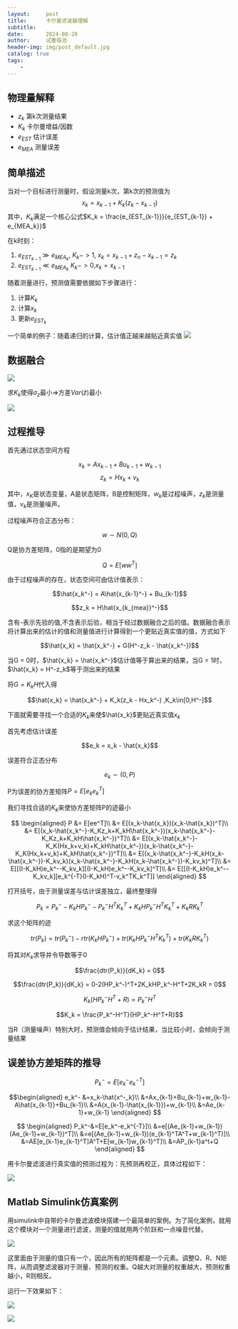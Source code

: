 ```yaml
---
layout:     post
title:      卡尔曼滤波器理解
subtitle:   
date:       2024-08-28
author:     试墨临池
header-img: img/post_default.jpg
catalog: true
tags:
    - 
---
```


## 物理量解释

+ $z_k$ 第k次测量结果
+ $K_k$ 卡尔曼增益/因数
+ $e_{EST}$ 估计误差
+ $e_{MEA}$ 测量误差

## 简单描述
当对一个目标进行测量时，假设测量k次，第k次的预测值为
$$x_k = x_{k-1} + K_k(z_k - x_{k-1})$$
其中，$K_k$满足一个核心公式$K_k = \frac{e_{EST_{k-1}}}{e_{EST_{k-1}} + e_{MEA_k}}$

在k时刻：
1. ${e_{EST_{k-1}}} \gg {e_{MEA_k}}$, $K_k -> 1$,   $x_k=x_{k-1}+z_n-x_{k-1}=z_k$
2.  ${e_{EST_{k-1}}} \ll {e_{MEA_k}}$ 
 $K_k -> 0$,$x_k = x_{k-1}$

随着测量进行，预测值需要依据如下步骤进行：
1. 计算$K_k$
2. 计算$x_k$
3. 更新$e_{EST_k}$

一个简单的例子：随着递归的计算，估计值正越来越贴近真实值
![](https://raw.githubusercontent.com/shimolinchi/shimolinchi.github.io/master/img/2024-08-28-卡尔曼滤波器的理解/1.png)

## 数据融合

![](https://img-blog.csdnimg.cn/20200423215610474.jpg?x-oss-process=image/watermark,type_ZmFuZ3poZW5naGVpdGk,shadow_10,text_aHR0cHM6Ly9ibG9nLmNzZG4ubmV0L09fTU1NTV9P,size_16,color_FFFFFF,t_70#pic_center)

求$K_k$使得$\sigma_z$最小=>方差$Var(\hat z)$最小

![](https://raw.githubusercontent.com/shimolinchi/shimolinchi.github.io/master/img/2024-08-28-卡尔曼滤波器的理解/2.png)

## 过程推导

首先通过状态空间方程

$$x_k = Ax_{k-1} + Bu_{k-1} + w_{k-1}$$
$$z_k = Hx_k + v_k$$ 

其中，$x_K$是状态变量，A是状态矩阵，B是控制矩阵，$w_k$是过程噪声，$z_k$是测量值，$v_k$是测量噪声。<br>

过程噪声符合正态分布：

$$w \sim N(0,Q)$$

Q是协方差矩阵，0指的是期望为0

$$Q = E[ww^T]$$

由于过程噪声的存在，状态空间可由估计值表示：

$$\hat{x_k^-} = A\hat{x_{k-1}^-} + Bu_{k-1}$$

$$z_k = H\hat{x_{k_{mea}}^-}$$

含有-表示先验的值,不含表示后验，相当于经过数据融合之后的值。数据融合表示将计算出来的估计的值和测量值进行计算得到一个更贴近真实值的值，方式如下

$$\hat{x_k} = \hat{x_k^-} + G(H^-z_k - \hat{x_k^-})$$

当G = 0时，$\hat{x_k} = \hat{x_k^-}$估计值等于算出来的结果，当G = 1时，$\hat{x_k} = H^-z_k$等于测出来的结果

将$G = K_kH$代入得

$$\hat{x_k} = \hat{x_k^-} + K_k(z_k - Hx_k^-)         ,K_k\in[0,H^-]$$

下面就需要寻找一个合适的$K_k$来使$\hat{x_k}$更贴近真实值$x_k$

首先考虑估计误差

$$e_k = x_k - \hat{x_k}$$

误差符合正态分布

$$e_k \sim (0,P)$$

P为误差的协方差矩阵$P = E[e_ke_k^T]$<br>

我们寻找合适的$K_k$来使协方差矩阵P的迹最小

$$
\begin{aligned}
P 
&= E[ee^T]\\
&= E[(x_k-\hat{x_k})(x_k-\hat{x_k})^T]\\
&= E[(x_k-\hat{x_k^-}-K_Kz_k+K_kH\hat{x_k^-})(x_k-\hat{x_k^-}-K_Kz_k+K_kH\hat{x_k^-})^T]\\
&= E[(x_k-\hat{x_k^-}-K_K(Hx_k+v_k)+K_kH\hat{x_k^-})(x_k-\hat{x_k^-}-K_K(Hx_k+v_k)+K_kH\hat{x_k^-})^T]\\
&= E[(x_k-\hat{x_k^-}-K_kH(x_k-\hat{x_k^-})-K_kv_k)(x_k-\hat{x_k^-}-K_kH(x_k-\hat{x_k^-})-K_kv_k)^T]\\
&= E[[(I-K_kH)e_k^--K_kv_k][(I-K_kH)e_k^--K_kv_k]^T]\\
&= E[[(I-K_kH)e_k^--K_kv_k][e_k^{-T}(I-K_kH)^T-v_k^TK_k^T]] 
\end{aligned}
$$

打开括号，由于测量误差与估计误差独立，最终整理得

$$P_k = P_k^--K_kHP_k^--P_k^-H^TK_k^T+K_kHP_k^-H^TK_k^T+K_kRK_k^T$$

求这个矩阵的迹

$$tr(P_k) = tr(P_k^-)-rtr(K_kHP_k^-)+tr(K_kHP_k^-H^TK_k^T)+tr(K_kRK_k^T)$$

将其对$K_k$求导并令导数等于0

$$\frac{dtr(P_k)}{dK_k} = 0$$

$$\frac{dtr(P_k)}{dK_k} = 0-2(HP_k^-)^T+2K_kHP_k^-H^T+2K_kR = 0$$

$$K_k(HP_k^-H^T+R) = P_k^-H^T$$

$$K_k = \frac{P_k^-H^T}{HP_k^-H^T+R}$$


当R（测量噪声）特别大时，预测值会倾向于估计结果，当比较小时，会倾向于测量结果

## 误差协方差矩阵的推导
$$P_k^-=E[e_k^-e_k^{-T}]$$

$$\begin{aligned}
e_k^-
&=x_k-\hat{x^-_k}\\
&=Ax_{k-1}+Bu_{k-1}+w_{k-1}-A\hat{x_{k-1}}+Bu_{k-1}\\
&=A(x_{k-1}-\hat{x_{k-1}})+w_{k-1}\\
&=Ae_{k-1}+w_{k-1}
\end{aligned}
$$

$$
\begin{aligned}
P_k^-&=E[e_k^-e_k^{-T}]\\
&=e[(Ae_{k-1}+w_{k-1})(Ae_{k-1}+w_{k-1})^T]\\
&=e[(Ae_{k-1}+w_{k-1})(e_{k-1}^TA^T+w_{k-1}^T)]\\
&=AE[e_{k-1}e_{k-1}^T]A^T+E[w_{k-1}w_{k-1}^T]\\
&=AP_{k-1}a^t+Q
\end{aligned}
$$

用卡尔曼滤波进行真实值的预测过程为：先预测再校正，具体过程如下：

![](https://raw.githubusercontent.com/shimolinchi/shimolinchi.github.io/master/img/2024-08-28-卡尔曼滤波器的理解/3.png)

## Matlab Simulink仿真案例

用simulink中自带的卡尔曼滤波模块搭建一个最简单的案例。为了简化案例，就用这个模块对一个测量进行滤波，测量的值就用两个阶跃和一点噪音代替。

![](https://raw.githubusercontent.com/shimolinchi/shimolinchi.github.io/master/img/2024-08-28-卡尔曼滤波器的理解/4.png)

这里面由于测量的值只有一个，因此所有的矩阵都是一个元素。调整Q、R、N矩阵，从而调整滤波器对于测量、预测的权重。Q越大对测量的权重越大，预测权重越小，R则相反。

运行一下效果如下：

![](https://raw.githubusercontent.com/shimolinchi/shimolinchi.github.io/master/img/2024-08-28-卡尔曼滤波器的理解5.png)

![](https://raw.githubusercontent.com/shimolinchi/shimolinchi.github.io/master/img/2024-08-28-卡尔曼滤波器的理解/6.png)

